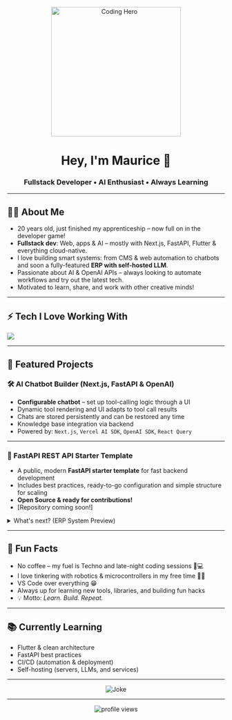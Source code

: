 <!-- Profile image (feel free to change to your own!) -->
<p align="center">
  <img src="https://media.giphy.com/media/qgQUggAC3Pfv687qPC/giphy.gif" width="300" alt="Coding Hero"/>
</p>

<h1 align="center">Hey, I'm Maurice 👋</h1>
<h3 align="center">Fullstack Developer • AI Enthusiast • Always Learning</h3>

---

## 🧑‍💻 About Me

- 20 years old, just finished my apprenticeship – now full on in the developer game!
- **Fullstack dev**: Web, apps & AI – mostly with Next.js, FastAPI, Flutter & everything cloud-native.
- I love building smart systems: from CMS & web automation to chatbots and soon a fully-featured **ERP with self-hosted LLM**.
- Passionate about AI & OpenAI APIs – always looking to automate workflows and try out the latest tech.
- Motivated to learn, share, and work with other creative minds!

---

## ⚡ Tech I Love Working With

<p>
  <img src="https://skillicons.dev/icons?i=nextjs,typescript,js,python,react,tailwind,flutter,docker,fastapi,mongodb,supabase,vscode,vercel,cloudflare,github" />
</p>

---

## 🚀 Featured Projects

### 🛠️ AI Chatbot Builder (Next.js, FastAPI & OpenAI)

- **Configurable chatbot** – set up tool-calling logic through a UI
- Dynamic tool rendering and UI adapts to tool call results
- Chats are stored persistently and can be restored any time
- Knowledge base integration via backend
- Powered by: `Next.js`, `Vercel AI SDK`, `OpenAI SDK`, `React Query`

---

### 🌱 FastAPI REST API Starter Template

- A public, modern **FastAPI starter template** for fast backend development
- Includes best practices, ready-to-go configuration and simple structure for scaling
- **Open Source & ready for contributions!**
- [Repository coming soon!]

<details>
<summary>What's next? (ERP System Preview)</summary>
  
**Coming soon:**  
A full-blown **ERP system** (Web & Mobile) built with Next.js, FastAPI, and Flutter – with smart automations and a self-hosted LLM powering the backend.  
**Stay tuned!**
</details>

---

## 🧠 Fun Facts

- No coffee – my fuel is Techno and late-night coding sessions 🎵💻
- I love tinkering with robotics & microcontrollers in my free time 🤖🔧
- VS Code over everything 😁
- Always up for learning new tools, libraries, and building fun hacks
- 💡 Motto: *Learn. Build. Repeat.*

---

## 📚 Currently Learning

- Flutter & clean architecture
- FastAPI best practices
- CI/CD (automation & deployment)
- Self-hosting (servers, LLMs, and services)

---

<p align="center">
  <img src="https://readme-jokes.vercel.app/api?hideBorder&bgColor=%230d1117&textColor=%23ffffff&aColor=%23ffb86c&borderRadius=10" alt="Joke"/>
</p>

---

<div align="center">
  <img src="https://komarev.com/ghpvc/?username=Maurice-Nev&style=flat-square&color=blue" alt="profile views"/>
</div>
